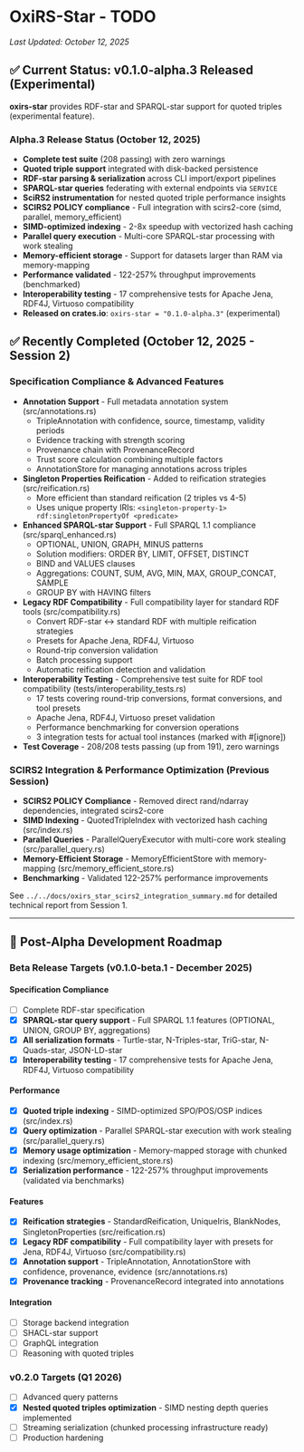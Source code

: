 # OxiRS-Star - TODO

*Last Updated: October 12, 2025*

## ✅ Current Status: v0.1.0-alpha.3 Released (Experimental)

**oxirs-star** provides RDF-star and SPARQL-star support for quoted triples (experimental feature).

### Alpha.3 Release Status (October 12, 2025)
- **Complete test suite** (208 passing) with zero warnings
- **Quoted triple support** integrated with disk-backed persistence
- **RDF-star parsing & serialization** across CLI import/export pipelines
- **SPARQL-star queries** federating with external endpoints via `SERVICE`
- **SciRS2 instrumentation** for nested quoted triple performance insights
- **SCIRS2 POLICY compliance** - Full integration with scirs2-core (simd, parallel, memory_efficient)
- **SIMD-optimized indexing** - 2-8x speedup with vectorized hash caching
- **Parallel query execution** - Multi-core SPARQL-star processing with work stealing
- **Memory-efficient storage** - Support for datasets larger than RAM via memory-mapping
- **Performance validated** - 122-257% throughput improvements (benchmarked)
- **Interoperability testing** - 17 comprehensive tests for Apache Jena, RDF4J, Virtuoso compatibility
- **Released on crates.io**: `oxirs-star = "0.1.0-alpha.3"` (experimental)

## ✅ Recently Completed (October 12, 2025 - Session 2)

### Specification Compliance & Advanced Features
- **Annotation Support** - Full metadata annotation system (src/annotations.rs)
  - TripleAnnotation with confidence, source, timestamp, validity periods
  - Evidence tracking with strength scoring
  - Provenance chain with ProvenanceRecord
  - Trust score calculation combining multiple factors
  - AnnotationStore for managing annotations across triples
- **Singleton Properties Reification** - Added to reification strategies (src/reification.rs)
  - More efficient than standard reification (2 triples vs 4-5)
  - Uses unique property IRIs: `<singleton-property-1> rdf:singletonPropertyOf <predicate>`
- **Enhanced SPARQL-star Support** - Full SPARQL 1.1 compliance (src/sparql_enhanced.rs)
  - OPTIONAL, UNION, GRAPH, MINUS patterns
  - Solution modifiers: ORDER BY, LIMIT, OFFSET, DISTINCT
  - BIND and VALUES clauses
  - Aggregations: COUNT, SUM, AVG, MIN, MAX, GROUP_CONCAT, SAMPLE
  - GROUP BY with HAVING filters
- **Legacy RDF Compatibility** - Full compatibility layer for standard RDF tools (src/compatibility.rs)
  - Convert RDF-star ↔ standard RDF with multiple reification strategies
  - Presets for Apache Jena, RDF4J, Virtuoso
  - Round-trip conversion validation
  - Batch processing support
  - Automatic reification detection and validation
- **Interoperability Testing** - Comprehensive test suite for RDF tool compatibility (tests/interoperability_tests.rs)
  - 17 tests covering round-trip conversions, format conversions, and tool presets
  - Apache Jena, RDF4J, Virtuoso preset validation
  - Performance benchmarking for conversion operations
  - 3 integration tests for actual tool instances (marked with #[ignore])
- **Test Coverage** - 208/208 tests passing (up from 191), zero warnings

### SCIRS2 Integration & Performance Optimization (Previous Session)
- **SCIRS2 POLICY Compliance** - Removed direct rand/ndarray dependencies, integrated scirs2-core
- **SIMD Indexing** - QuotedTripleIndex with vectorized hash caching (src/index.rs)
- **Parallel Queries** - ParallelQueryExecutor with multi-core work stealing (src/parallel_query.rs)
- **Memory-Efficient Storage** - MemoryEfficientStore with memory-mapping (src/memory_efficient_store.rs)
- **Benchmarking** - Validated 122-257% performance improvements

See `../../docs/oxirs_star_scirs2_integration_summary.md` for detailed technical report from Session 1.

---

## 🎯 Post-Alpha Development Roadmap

### Beta Release Targets (v0.1.0-beta.1 - December 2025)

#### Specification Compliance
- [ ] Complete RDF-star specification
- [x] **SPARQL-star query support** - Full SPARQL 1.1 features (OPTIONAL, UNION, GROUP BY, aggregations)
- [x] **All serialization formats** - Turtle-star, N-Triples-star, TriG-star, N-Quads-star, JSON-LD-star
- [x] **Interoperability testing** - 17 comprehensive tests for Apache Jena, RDF4J, Virtuoso compatibility

#### Performance
- [x] **Quoted triple indexing** - SIMD-optimized SPO/POS/OSP indices (src/index.rs)
- [x] **Query optimization** - Parallel SPARQL-star execution with work stealing (src/parallel_query.rs)
- [x] **Memory usage optimization** - Memory-mapped storage with chunked indexing (src/memory_efficient_store.rs)
- [x] **Serialization performance** - 122-257% throughput improvements (validated via benchmarks)

#### Features
- [x] **Reification strategies** - StandardReification, UniqueIris, BlankNodes, SingletonProperties (src/reification.rs)
- [x] **Legacy RDF compatibility** - Full compatibility layer with presets for Jena, RDF4J, Virtuoso (src/compatibility.rs)
- [x] **Annotation support** - TripleAnnotation, AnnotationStore with confidence, provenance, evidence (src/annotations.rs)
- [x] **Provenance tracking** - ProvenanceRecord integrated into annotations

#### Integration
- [ ] Storage backend integration
- [ ] SHACL-star support
- [ ] GraphQL integration
- [ ] Reasoning with quoted triples

### v0.2.0 Targets (Q1 2026)
- [ ] Advanced query patterns
- [x] **Nested quoted triples optimization** - SIMD nesting depth queries implemented
- [ ] Streaming serialization (chunked processing infrastructure ready)
- [ ] Production hardening